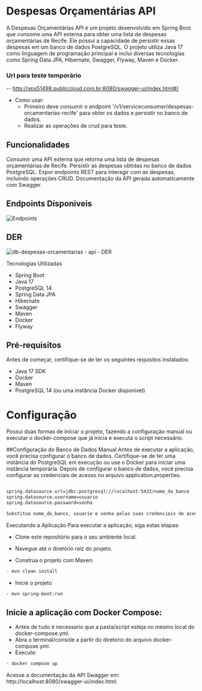 # Despesas Orçamentárias API
A Despesas Orçamentárias API é um projeto desenvolvido em Spring Boot que consome uma API externa para obter uma lista de despesas orçamentárias de Recife. Ele possui a capacidade de persistir essas despesas em um banco de dados PostgreSQL. O projeto utiliza Java 17 como linguagem de programação principal e inclui diversas tecnologias como Spring Data JPA, Hibernate, Swagger, Flyway, Maven e Docker.

### Url para teste temporário
-- http://vps51498.publiccloud.com.br:8080/swagger-ui/index.html#/

  - Como usar:
    - Primeiro deve consumir o endpoint '/v1/serviceconsumer/despesas-orcamentarias-recife' para obter os dados e persistir no banco de dados.
    - Realizar as operações de crud para teste.

## Funcionalidades

Consumir uma API externa que retorna uma lista de despesas orçamentárias de Recife.
Persistir as despesas obtidas no banco de dados PostgreSQL.
Expor endpoints REST para interagir com as despesas, incluindo operações CRUD.
Documentação da API gerada automaticamente com Swagger.

## Endpoints Dísponiveis

![Endpoints](https://github.com/AnthonyMacedo/despesas-orcamentarias-api/assets/47399385/ad2f9e73-95f0-4f03-af9b-62f3e487ad8f)

## DER

![db-despesas-orcamentarias - api - DER](https://github.com/AnthonyMacedo/despesas-orcamentarias-api/assets/47399385/337c298f-3ca6-4742-9616-fbc5853ca1d4)

Tecnologias Utilizadas
- Spring Boot
- Java 17
- PostgreSQL 14
- Spring Data JPA
- Hibernate
- Swagger
- Maven
- Docker
- Flyway
  
## Pré-requisitos
Antes de começar, certifique-se de ter os seguintes requisitos instalados:

- Java 17 SDK
- Docker
- Maven
- PostgreSQL 14 (ou uma instância Docker disponível)

# Configuração
Possui duas formas de iniciar o projeto, fazendo a configuração manual ou executar o docker-compose que já inicia e executa o script necessário.

##Configuração do Banco de Dados Manual
Antes de executar a aplicação, você precisa configurar o banco de dados. Certifique-se de ter uma instância do PostgreSQL em execução ou use o Docker para iniciar uma instância temporária. Depois de configurar o banco de dados, você precisa configurar as credenciais de acesso no arquivo application.properties.

```bash

spring.datasource.url=jdbc:postgresql://localhost:5432/nome_do_banco
spring.datasource.username=usuario
spring.datasource.password=senha

Substitua nome_do_banco, usuario e senha pelas suas credenciais de acesso ao banco de dados.
```
Executando a Aplicação
Para executar a aplicação, siga estas etapas:

- Clone este repositório para o seu ambiente local.
- Navegue até o diretório raiz do projeto.

- Construa o projeto com Maven:
```bash
- mvn clean install
```
- Inicie o projeto
```bash
- mvn spring-boot:run
```

## Inicie a aplicação com Docker Compose:

- Antes de tudo é necessario que a pasta/script esteja no mesmo local do docker-compose.yml.
- Abra o terminal/console a partir do diretorio do arquivo docker-compose.yml.
- Execute:
```bash
- docker compose up
```
Acesse a documentação da API Swagger em: http://localhost:8080/swagger-ui/index.html.

